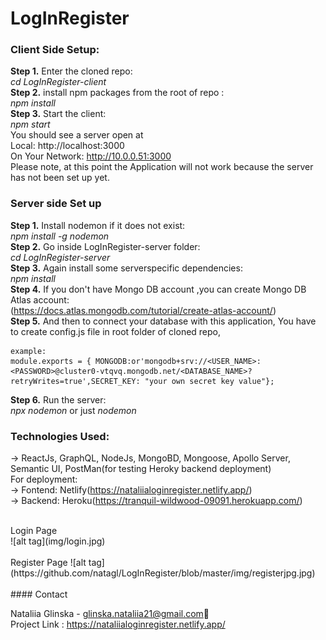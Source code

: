 # LogInRegister

### Client Side Setup:
**Step 1.** Enter the cloned repo:<br>
*cd LogInRegister-client<br>*
**Step 2.** install npm packages from the root of repo :<br>
*npm install <br>*
**Step 3.** Start the client: <br> 
*npm start <br>*
You should see a server open at  <br>
Local:   http://localhost:3000 <br>
On Your Network:  http://10.0.0.51:3000<br>
Please note, at this point the Application will not work because the server has not been set up yet.<br>

### Server side Set up<br>
**Step 1.** Install nodemon if it does not exist:<br>
*npm install -g nodemon<br>*
**Step 2.** Go inside LogInRegister-server folder:<br>
*cd LogInRegister-server  <br>*
**Step 3.** Again install some serverspecific dependencies: <br>
*npm install  <br>*
**Step 4.** If you don't have Mongo DB account ,you can create Mongo DB Atlas account:<br>
(https://docs.atlas.mongodb.com/tutorial/create-atlas-account/)<br>
**Step 5.** And then to connect your database with this application, You have to create config.js file in root folder of cloned repo,

```
example:
module.exports = { MONGODB:or'mongodb+srv://<USER_NAME>:<PASSWORD>@cluster0-vtqvq.mongodb.net/<DATABASE_NAME>?retryWrites=true',SECRET_KEY: "your own secret key value"};
```  

**Step 6.**  Run the server:<br>
*npx nodemon* or just *nodemon*<br>
  
### Technologies Used:<br>
-> ReactJs, GraphQL, NodeJs, MongoBD, Mongoose, Apollo Server, Semantic UI, PostMan(for testing Heroky backend deployment)<br>
For deployment:<br>
-> Fontend: Netlify(https://nataliialoginregister.netlify.app/)<br>
-> Backend: Heroku(https://tranquil-wildwood-09091.herokuapp.com/) <br>

<br>
Login Page
<br>
![alt tag](img/login.jpg)
<br>
<br>
Register Page
![alt tag](https://github.com/natagl/LogInRegister/blob/master/img/registerjpg.jpg)
<br>
<br>
#### Contact<br>

Nataliia Glinska - glinska.nataliia21@gmail.com📩<br>
Project Link : https://nataliialoginregister.netlify.app/<br>
<br>


